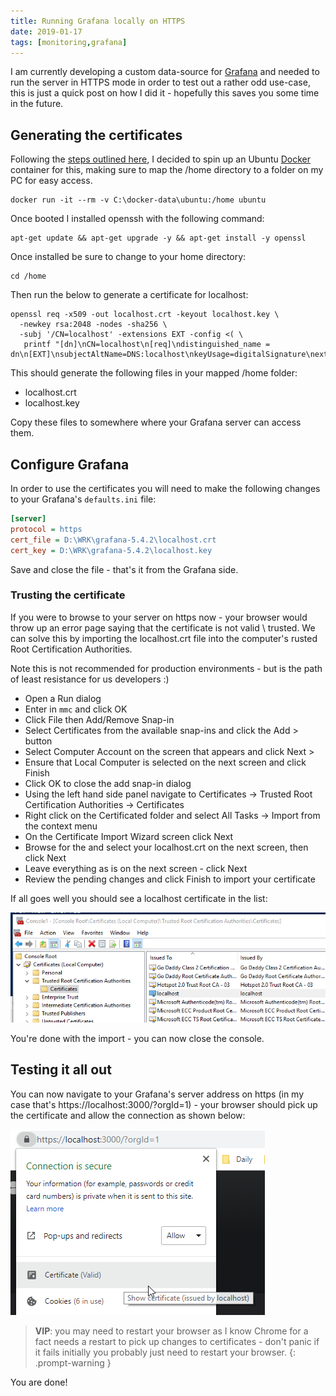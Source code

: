```yaml
---
title: Running Grafana locally on HTTPS
date: 2019-01-17
tags: [monitoring,grafana]
---
```


I am currently developing a custom data-source for [Grafana](https://grafana.com/) and needed to run the server in HTTPS mode in order to test out a rather odd use-case, this is just a quick post on how I did it - hopefully this saves you some time in the future.

## Generating the certificates
Following the [steps outlined here](https://letsencrypt.org/docs/certificates-for-localhost/), I decided to spin up an Ubuntu [Docker](https://www.docker.com/) container for this, making sure to map the /home directory to a folder on my PC for easy access.

```
docker run -it --rm -v C:\docker-data\ubuntu:/home ubuntu
```

Once booted I installed openssh with the following command:

```
apt-get update && apt-get upgrade -y && apt-get install -y openssl
```

Once installed be sure to change to your home directory:

```
cd /home
```

Then run the below to generate a certificate for localhost:

```
openssl req -x509 -out localhost.crt -keyout localhost.key \
  -newkey rsa:2048 -nodes -sha256 \
  -subj '/CN=localhost' -extensions EXT -config <( \
   printf "[dn]\nCN=localhost\n[req]\ndistinguished_name = dn\n[EXT]\nsubjectAltName=DNS:localhost\nkeyUsage=digitalSignature\nextendedKeyUsage=serverAuth")
```

This should generate the following files in your mapped /home folder:

- localhost.crt
- localhost.key

Copy these files to somewhere where your Grafana server can access them.

## Configure Grafana
In order to use the certificates you will need to make the following changes to your Grafana's `defaults.ini` file:

```ini
[server]
protocol = https
cert_file = D:\WRK\grafana-5.4.2\localhost.crt
cert_key = D:\WRK\grafana-5.4.2\localhost.key
```

Save and close the file - that's it from the Grafana side.

### Trusting the certificate
If you were to browse to your server on https now - your browser would throw up an error page saying that the certificate is not valid \ trusted. We can solve this by importing the localhost.crt file into the computer's rusted Root Certification Authorities.

Note this is not recommended for production environments - but is the path of least resistance for us developers :)

- Open a Run dialog
- Enter in `mmc` and click OK
- Click File then Add/Remove Snap-in
- Select Certificates from the available snap-ins and click the Add > button
- Select Computer Account on the screen that appears and click Next >
- Ensure that Local Computer is selected on the next screen and click Finish
- Click OK to close the add snap-in dialog
- Using the left hand side panel navigate to Certificates -> Trusted Root Certification Authorities -> Certificates
- Right click on the Certificated folder and select All Tasks -> Import from the context menu
- On the Certificate Import Wizard screen click Next
- Browse for the and select your localhost.crt on the next screen, then click Next
- Leave everything as is on the next screen - click Next
- Review the pending changes and click Finish to import your certificate

If all goes well you should see a localhost certificate in the list:

<img src="./001.png" alt="" />

You're done with the import - you can now close the console.

## Testing it all out
You can now navigate to your Grafana's server address on https (in my case that's https://localhost:3000/?orgId=1) - your browser should pick up the certificate and allow the connection as shown below:

<img src="./002.png" alt="" />

> **VIP**: you may need to restart your browser as I know Chrome for a fact needs a restart to pick up changes to certificates - don't panic if it fails initially you probably just need to restart your browser.
{: .prompt-warning }

You are done!
